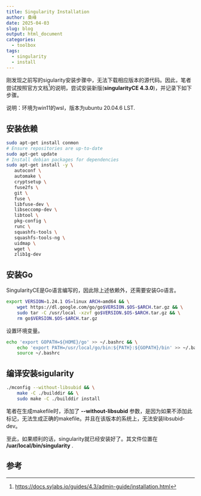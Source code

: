 ```yaml
---
title: Singularity Installation
author: 桑峰
date: 2025-04-03
slug: blog
output: html_document
categories:
  - toolbox
tags:
  - singularity
  - install
---
```


刚发现之前写的sigularity安装步骤中，无法下载相应版本的源代码。因此，笔者尝试按照官方文档[^1]的说明，尝试安装新版(**singularityCE 4.3.0**)，并记录下如下步骤。

说明：环境为win11的wsl，版本为ubuntu 20.04.6 LST.

## 安装依赖

```bash
sudo apt-get install conmon
# Ensure repositories are up-to-date
sudo apt-get update
# Install debian packages for dependencies
sudo apt-get install -y \
   autoconf \
   automake \
   cryptsetup \
   fuse2fs \
   git \
   fuse \
   libfuse-dev \
   libseccomp-dev \
   libtool \
   pkg-config \
   runc \
   squashfs-tools \
   squashfs-tools-ng \
   uidmap \
   wget \
   zlib1g-dev
```

## 安装Go

SingularityCE是Go语言编写的，因此除上述依赖外，还需要安装Go语言。

```bash
export VERSION=1.24.1 OS=linux ARCH=amd64 && \
    wget https://dl.google.com/go/go$VERSION.$OS-$ARCH.tar.gz && \
    sudo tar -C /usr/local -xzvf go$VERSION.$OS-$ARCH.tar.gz && \
    rm go$VERSION.$OS-$ARCH.tar.gz
```

设置环境变量。

```bash
echo 'export GOPATH=${HOME}/go' >> ~/.bashrc && \
    echo 'export PATH=/usr/local/go/bin:${PATH}:${GOPATH}/bin' >> ~/.bashrc && \
    source ~/.bashrc
```

## 编译安装sigularity

```bash
./mconfig --without-libsubid && \
    make -C ./builddir && \
    sudo make -C ./builddir install
```

笔者在生成makefile时，添加了 **--without-libsubid** 参数，是因为如果不添加此标记，无法生成正确的makefile。并且在该版本的系统上，无法安装libsubid-dev。

至此，如果顺利的话，singularity就已经安装好了。其文件位置在 **/uar/local/bin/singularity** .

## 参考

[^1]: https://docs.sylabs.io/guides/4.3/admin-guide/installation.html
